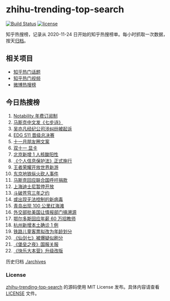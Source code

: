 # zhihu-trending-top-search

[![Build Status](https://github.com/justjavac/zhihu-trending-top-search/workflows/ci/badge.svg?branch=main)](https://github.com/justjavac/zhihu-trending-top-search/actions)
[![license](https://img.shields.io/github/license/justjavac/zhihu-trending-top-search)](https://github.com/justjavac/zhihu-trending-top-search/blob/main/LICENSE)

知乎热搜榜，记录从 2020-11-24 日开始的知乎热搜榜单。每小时抓取一次数据，按天[归档](./archives)。

## 相关项目

- [知乎热门话题](https://github.com/justjavac/zhihu-trending-hot-questions)
- [知乎热门视频](https://github.com/justjavac/zhihu-trending-hot-video)
- [微博热搜榜](https://github.com/justjavac/weibo-trending-hot-search)

## 今日热搜榜

<!-- BEGIN -->
<!-- 最后更新时间 Tue Nov 02 2021 10:35:23 GMT+0800 (China Standard Time) -->

1. [Notability 年费订阅制](https://www.zhihu.com/search?q=notability)
1. [马斯克中文发《七步诗》](https://www.zhihu.com/search?q=马斯克)
1. [吴亦凡经纪公司涉纠纷被起诉](https://www.zhihu.com/search?q=吴亦凡)
1. [EDG S11 晋级总决赛](https://www.zhihu.com/search?q=edg)
1. [十一月朋友圈文案](https://www.zhihu.com/search?q=十一月)
1. [双十一 显卡](https://www.zhihu.com/search?q=显卡)
1. [北京新增 1 人核酸阳性](https://www.zhihu.com/search?q=北京疫情)
1. [《个人信息保护法》正式施行](https://www.zhihu.com/search?q=个人信息保护法)
1. [王者荣耀开放世界新游](https://www.zhihu.com/search?q=王者荣耀世界)
1. [东京地铁纵火砍人事件](https://www.zhihu.com/search?q=东京地铁)
1. [马斯克回应联合国呼吁捐款](https://www.zhihu.com/search?q=马斯克)
1. [上海迪士尼暂停开放](https://www.zhihu.com/search?q=上海迪士尼)
1. [斗破苍穹三年之约](https://www.zhihu.com/search?q=斗破苍穹特别篇3)
1. [或出现无法控制的新病毒](https://www.zhihu.com/search?q=新病毒)
1. [青岛出现 100 公里红海滩](https://www.zhihu.com/search?q=青岛红海滩)
1. [外交部批美国让情报部门搞溯源](https://www.zhihu.com/search?q=新冠病毒溯源报告)
1. [鄂尔多斯回应年薪 60 万招教师](https://www.zhihu.com/search?q=年薪60万招教师)
1. [杭州新增本土确诊 1 例](https://www.zhihu.com/search?q=杭州疫情)
1. [铁路儿童客票拟改为年龄划分](https://www.zhihu.com/search?q=儿童客票)
1. [《仙剑七》被爆疑似刷分](https://www.zhihu.com/search?q=仙剑七)
1. [《堡垒之夜》国服关服](https://www.zhihu.com/search?q=堡垒之夜)
1. [《快乐大本营》升级改版](https://www.zhihu.com/search?q=快乐大本营)

<!-- END -->

历史归档 [./archives](./archives)

### License

[zhihu-trending-top-search](https://github.com/justjavac/zhihu-trending-top-search)
的源码使用 MIT License 发布。具体内容请查看 [LICENSE](./LICENSE) 文件。
